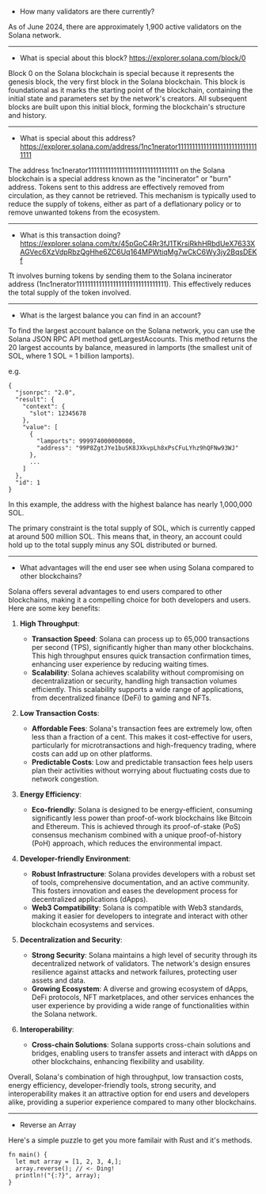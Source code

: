 - How many validators are there currently?

As of June 2024, there are approximately 1,900 active validators on the Solana network.

---

- What is special about this block? https://explorer.solana.com/block/0

Block 0 on the Solana blockchain is special because it represents the genesis block, the very first block in the Solana blockchain. This block is foundational as it marks the starting point of the blockchain, containing the initial state and parameters set by the network's creators. All subsequent blocks are built upon this initial block, forming the blockchain's structure and history.

---

- What is special about this address? https://explorer.solana.com/address/1nc1nerator11111111111111111111111111111111

The address 1nc1nerator11111111111111111111111111111111 on the Solana blockchain is a special address known as the "incinerator" or "burn" address. Tokens sent to this address are effectively removed from circulation, as they cannot be retrieved. This mechanism is typically used to reduce the supply of tokens, either as part of a deflationary policy or to remove unwanted tokens from the ecosystem.

---

- What is this transaction doing? https://explorer.solana.com/tx/45pGoC4Rr3fJ1TKrsiRkhHRbdUeX7633XAGVec6XzVdpRbzQgHhe6ZC6Uq164MPWtiqMg7wCkC6Wy3jy2BqsDEKf

Tt involves burning tokens by sending them to the Solana incinerator address (1nc1nerator11111111111111111111111111111111). This effectively reduces the total supply of the token involved. 

---

- What is the largest balance you can find in an account?

To find the largest account balance on the Solana network, you can use the Solana JSON RPC API method getLargestAccounts. This method returns the 20 largest accounts by balance, measured in lamports (the smallest unit of SOL, where 1 SOL = 1 billion lamports). 

e.g.
```
{
  "jsonrpc": "2.0",
  "result": {
    "context": {
      "slot": 12345678
    },
    "value": [
      {
        "lamports": 999974000000000,
        "address": "99P8ZgtJYe1buSK8JXkvpLh8xPsCFuLYhz9hQFNw93WJ"
      },
      ...
    ]
  },
  "id": 1
}
```
In this example, the address with the highest balance has nearly 1,000,000 SOL.

The primary constraint is the total supply of SOL, which is currently capped at around 500 million SOL. This means that, in theory, an account could hold up to the total supply minus any SOL distributed or burned.

---

- What advantages will the end user see when using Solana compared to other blockchains?

Solana offers several advantages to end users compared to other blockchains, making it a compelling choice for both developers and users. Here are some key benefits:

1. **High Throughput**:
   - **Transaction Speed**: Solana can process up to 65,000 transactions per second (TPS), significantly higher than many other blockchains. This high throughput ensures quick transaction confirmation times, enhancing user experience by reducing waiting times.
   - **Scalability**: Solana achieves scalability without compromising on decentralization or security, handling high transaction volumes efficiently. This scalability supports a wide range of applications, from decentralized finance (DeFi) to gaming and NFTs.

2. **Low Transaction Costs**:
   - **Affordable Fees**: Solana's transaction fees are extremely low, often less than a fraction of a cent. This makes it cost-effective for users, particularly for microtransactions and high-frequency trading, where costs can add up on other platforms.
   - **Predictable Costs**: Low and predictable transaction fees help users plan their activities without worrying about fluctuating costs due to network congestion.

3. **Energy Efficiency**:
   - **Eco-friendly**: Solana is designed to be energy-efficient, consuming significantly less power than proof-of-work blockchains like Bitcoin and Ethereum. This is achieved through its proof-of-stake (PoS) consensus mechanism combined with a unique proof-of-history (PoH) approach, which reduces the environmental impact.

4. **Developer-friendly Environment**:
   - **Robust Infrastructure**: Solana provides developers with a robust set of tools, comprehensive documentation, and an active community. This fosters innovation and eases the development process for decentralized applications (dApps).
   - **Web3 Compatibility**: Solana is compatible with Web3 standards, making it easier for developers to integrate and interact with other blockchain ecosystems and services.

5. **Decentralization and Security**:
   - **Strong Security**: Solana maintains a high level of security through its decentralized network of validators. The network's design ensures resilience against attacks and network failures, protecting user assets and data.
   - **Growing Ecosystem**: A diverse and growing ecosystem of dApps, DeFi protocols, NFT marketplaces, and other services enhances the user experience by providing a wide range of functionalities within the Solana network.

6. **Interoperability**:
   - **Cross-chain Solutions**: Solana supports cross-chain solutions and bridges, enabling users to transfer assets and interact with dApps on other blockchains, enhancing flexibility and usability.

Overall, Solana's combination of high throughput, low transaction costs, energy efficiency, developer-friendly tools, strong security, and interoperability makes it an attractive option for end users and developers alike, providing a superior experience compared to many other blockchains.

---

* Reverse an Array

Here's a simple puzzle to get you more familair with Rust and it's methods.
```
fn main() {
  let mut array = [1, 2, 3, 4,];
  array.reverse(); // <- Ding!
  println!("{:?}", array);
}
```

